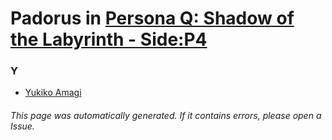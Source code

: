 # Padorus in [Persona Q: Shadow of the Labyrinth - Side:P4](https://myanimelist.net/manga/86042/Persona_Q__Shadow_of_the_Labyrinth_-_Side_P4)

### Y
* [Yukiko Amagi](https://github.com/shadow578/Project-Padoru/blob/master/table-of-contents/characters/YukikoAmagi.md)

###### This page was automatically generated. If it contains errors, please open a Issue.
